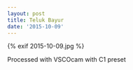 ```yaml
---
layout: post
title: Teluk Bayur
date: '2015-10-09'
---
```


{% exif 2015-10-09.jpg %}
<div class="exif">Processed with VSCOcam with C1 preset</div>